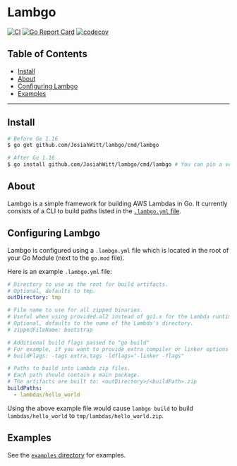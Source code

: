 # Lambgo

[![CI](https://github.com/JosiahWitt/lambgo/workflows/CI/badge.svg)](https://github.com/JosiahWitt/lambgo/actions?query=branch%3Amaster+workflow%3ACI)
[![Go Report Card](https://goreportcard.com/badge/github.com/JosiahWitt/lambgo)](https://goreportcard.com/report/github.com/JosiahWitt/lambgo)
[![codecov](https://codecov.io/gh/JosiahWitt/lambgo/branch/master/graph/badge.svg)](https://codecov.io/gh/JosiahWitt/lambgo)

## Table of Contents
<!-- START doctoc generated TOC please keep comment here to allow auto update -->
<!-- DON'T EDIT THIS SECTION, INSTEAD RE-RUN doctoc TO UPDATE -->

- [Install](#install)
- [About](#about)
- [Configuring Lambgo](#configuring-lambgo)
- [Examples](#examples)

<!-- END doctoc generated TOC please keep comment here to allow auto update -->

---

## Install
```bash
# Before Go 1.16
$ go get github.com/JosiahWitt/lambgo/cmd/lambgo

# After Go 1.16
$ go install github.com/JosiahWitt/lambgo/cmd/lambgo # You can pin a version by appending @v<semver>
```


## About
Lambgo is a simple framework for building AWS Lambdas in Go.
It currently consists of a CLI to build paths listed in the [`.lambgo.yml` file](#configuring-lambgo).


## Configuring Lambgo
Lambgo is configured using a `.lambgo.yml` file which is located in the root of your Go Module (next to the `go.mod` file).

Here is an example `.lambgo.yml` file:

```yaml
# Directory to use as the root for build artifacts.
# Optional, defaults to tmp.
outDirectory: tmp

# File name to use for all zipped binaries.
# Useful when using provided.al2 instead of go1.x for the Lambda runtime.
# Optional, defaults to the name of the Lambda's directory.
# zippedFileName: bootstrap

# Additional build flags passed to "go build"
# For example, if you want to provide extra compiler or linker options
# buildFlags: -tags extra,tags -ldflags="-linker -flags"

# Paths to build into Lambda zip files.
# Each path should contain a main package.
# The artifacts are built to: <outDirectory>/<buildPath>.zip
buildPaths:
  - lambdas/hello_world
```

Using the above example file would cause `lambgo build` to build `lambdas/hello_world` to `tmp/lambdas/hello_world.zip`.


## Examples
See the [`examples` directory](./examples) for examples.
